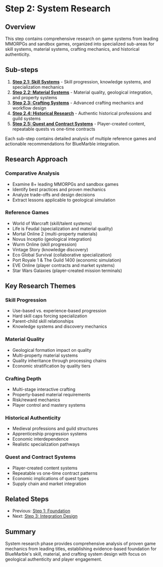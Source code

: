 # Step 2: System Research

## Overview

This step contains comprehensive research on game systems from leading MMORPGs and sandbox games, organized into specialized sub-areas for skill systems, material systems, crafting mechanics, and historical authenticity.

## Sub-steps

1. **[Step 2.1: Skill Systems](step-2.1-skill-systems/)** - Skill progression, knowledge systems, and specialization mechanics
2. **[Step 2.2: Material Systems](step-2.2-material-systems/)** - Material quality, geological integration, and property systems
3. **[Step 2.3: Crafting Systems](step-2.3-crafting-systems/)** - Advanced crafting mechanics and workflow design
4. **[Step 2.4: Historical Research](step-2.4-historical-research/)** - Authentic historical professions and guild systems
5. **[Step 2.5: Quest and Contract Systems](step-2.5-quest-systems/)** - Player-created content, repeatable quests vs one-time contracts

Each sub-step contains detailed analysis of multiple reference games and actionable recommendations for BlueMarble integration.

## Research Approach

### Comparative Analysis
- Examine 8+ leading MMORPGs and sandbox games
- Identify best practices and proven mechanics
- Analyze trade-offs and design decisions
- Extract lessons applicable to geological simulation

### Reference Games
- World of Warcraft (skill/talent systems)
- Life is Feudal (specialization and material quality)
- Mortal Online 2 (multi-property materials)
- Novus Inceptio (geological integration)
- Wurm Online (skill progression)
- Vintage Story (knowledge discovery)
- Eco Global Survival (collaborative specialization)
- Port Royale 1 & The Guild 1400 (economic simulation)
- EVE Online (player contracts and market systems)
- Star Wars Galaxies (player-created mission terminals)

## Key Research Themes

### Skill Progression
- Use-based vs. experience-based progression
- Hard skill caps forcing specialization
- Parent-child skill relationships
- Knowledge systems and discovery mechanics

### Material Quality
- Geological formation impact on quality
- Multi-property material systems
- Quality inheritance through processing chains
- Economic stratification by quality tiers

### Crafting Depth
- Multi-stage interactive crafting
- Property-based material requirements
- Risk/reward mechanics
- Player control and mastery systems

### Historical Authenticity
- Medieval professions and guild structures
- Apprenticeship progression systems
- Economic interdependence
- Realistic specialization pathways

### Quest and Contract Systems
- Player-created content systems
- Repeatable vs one-time contract patterns
- Economic implications of quest types
- Supply chain and market integration

## Related Steps

- Previous: [Step 1: Foundation](../step-1-foundation/)
- Next: [Step 3: Integration Design](../step-3-integration-design/)

## Summary

System research phase provides comprehensive analysis of proven game mechanics from leading titles, establishing evidence-based foundation for BlueMarble's skill, material, and crafting system design with focus on geological authenticity and player engagement.
